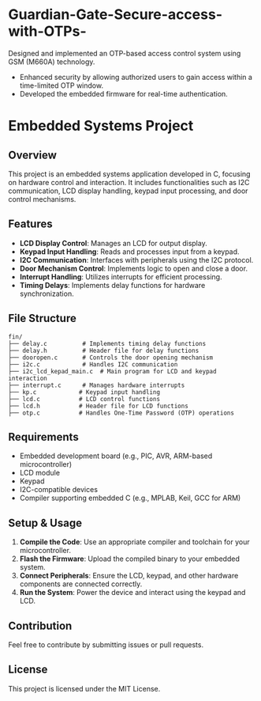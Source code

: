 # Guardian-Gate-Secure-access-with-OTPs-
Designed and implemented an OTP-based access control system using GSM (M660A) technology. 
- Enhanced security by allowing authorized users to gain access within a time-limited OTP window.
- Developed the embedded firmware for real-time authentication.

# Embedded Systems Project

## Overview
This project is an embedded systems application developed in C, focusing on hardware control and interaction. It includes functionalities such as I2C communication, LCD display handling, keypad input processing, and door control mechanisms.

## Features
- **LCD Display Control**: Manages an LCD for output display.
- **Keypad Input Handling**: Reads and processes input from a keypad.
- **I2C Communication**: Interfaces with peripherals using the I2C protocol.
- **Door Mechanism Control**: Implements logic to open and close a door.
- **Interrupt Handling**: Utilizes interrupts for efficient processing.
- **Timing Delays**: Implements delay functions for hardware synchronization.

## File Structure
```
fin/
├── delay.c          # Implements timing delay functions
├── delay.h          # Header file for delay functions
├── dooropen.c       # Controls the door opening mechanism
├── i2c.c            # Handles I2C communication
├── i2c_lcd_kepad_main.c  # Main program for LCD and keypad interaction
├── interrupt.c      # Manages hardware interrupts
├── kp.c            # Keypad input handling
├── lcd.c           # LCD control functions
├── lcd.h           # Header file for LCD functions
├── otp.c           # Handles One-Time Password (OTP) operations
```

## Requirements
- Embedded development board (e.g., PIC, AVR, ARM-based microcontroller)
- LCD module
- Keypad
- I2C-compatible devices
- Compiler supporting embedded C (e.g., MPLAB, Keil, GCC for ARM)

## Setup & Usage
1. **Compile the Code**: Use an appropriate compiler and toolchain for your microcontroller.
2. **Flash the Firmware**: Upload the compiled binary to your embedded system.
3. **Connect Peripherals**: Ensure the LCD, keypad, and other hardware components are connected correctly.
4. **Run the System**: Power the device and interact using the keypad and LCD.

## Contribution
Feel free to contribute by submitting issues or pull requests.

## License
This project is licensed under the MIT License.

